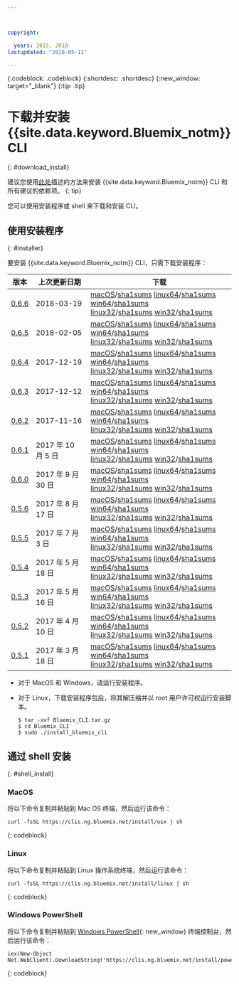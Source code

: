 ```yaml
---



copyright:

  years: 2015, 2018
lastupdated: "2018-05-11"

---
```


{:codeblock: .codeblock} 
{:shortdesc: .shortdesc}
{:new_window: target="_blank"}
{:tip: .tip}


# 下载并安装 {{site.data.keyword.Bluemix_notm}} CLI
{: #download_install}

建议您使用[此处](/docs/cli/index.html)描述的方法来安装 {{site.data.keyword.Bluemix_notm}} CLI 和所有建议的依赖项。
{: tip}


您可以使用安装程序或 shell 来下载和安装 CLI。

## 使用安装程序
{: #installer}

要安装 {{site.data.keyword.Bluemix_notm}} CLI，只需下载安装程序：

| 版本|  上次更新日期| 下载| 
|---------|-----------|-----------|
| [0.6.6](https://github.com/IBM-Bluemix/bluemix-cli-release/releases/tag/v0.6.6) | 2018-03-19 | [macOS](https://clis.ng.bluemix.net/download/bluemix-cli/0.6.6/osx)/[sha1sums](https://clis.ng.bluemix.net/download/bluemix-cli/0.6.6/osx/checksum)  [linux64](https://clis.ng.bluemix.net/download/bluemix-cli/0.6.6/linux64)/[sha1sums](https://clis.ng.bluemix.net/download/bluemix-cli/0.6.6/linux64/checksum)  [win64](https://clis.ng.bluemix.net/download/bluemix-cli/0.6.6/win64)/[sha1sums](https://clis.ng.bluemix.net/download/bluemix-cli/0.6.6/win64/checksum) <br> [linux32](https://clis.ng.bluemix.net/download/bluemix-cli/0.6.6/linux32)/[sha1sums](https://clis.ng.bluemix.net/download/bluemix-cli/0.6.6/linux32/checksum)  [win32](https://clis.ng.bluemix.net/download/bluemix-cli/0.6.6/win32)/[sha1sums](https://clis.ng.bluemix.net/download/bluemix-cli/0.6.6/win32/checksum) |
| [0.6.5](https://github.com/IBM-Bluemix/bluemix-cli-release/releases/tag/v0.6.5) | 2018-02-05 | [macOS](https://clis.ng.bluemix.net/download/bluemix-cli/0.6.5/osx)/[sha1sums](https://clis.ng.bluemix.net/download/bluemix-cli/0.6.5/osx/checksum)  [linux64](https://clis.ng.bluemix.net/download/bluemix-cli/0.6.5/linux64)/[sha1sums](https://clis.ng.bluemix.net/download/bluemix-cli/0.6.5/linux64/checksum)  [win64](https://clis.ng.bluemix.net/download/bluemix-cli/0.6.5/win64)/[sha1sums](https://clis.ng.bluemix.net/download/bluemix-cli/0.6.5/win64/checksum) <br> [linux32](https://clis.ng.bluemix.net/download/bluemix-cli/0.6.5/linux32)/[sha1sums](https://clis.ng.bluemix.net/download/bluemix-cli/0.6.5/linux32/checksum)  [win32](https://clis.ng.bluemix.net/download/bluemix-cli/0.6.5/win32)/[sha1sums](https://clis.ng.bluemix.net/download/bluemix-cli/0.6.5/win32/checksum) |
| [0.6.4](https://github.com/IBM-Bluemix/bluemix-cli-release/releases/tag/v0.6.4)| 2017-12-19 | [macOS](https://clis.ng.bluemix.net/download/bluemix-cli/0.6.4/osx)/[sha1sums](https://clis.ng.bluemix.net/download/bluemix-cli/0.6.4/osx/checksum)  [linux64](https://clis.ng.bluemix.net/download/bluemix-cli/0.6.4/linux64)/[sha1sums](https://clis.ng.bluemix.net/download/bluemix-cli/0.6.4/linux64/checksum)  [win64](https://clis.ng.bluemix.net/download/bluemix-cli/0.6.4/win64)/[sha1sums](https://clis.ng.bluemix.net/download/bluemix-cli/0.6.4/win64/checksum) <br> [linux32](https://clis.ng.bluemix.net/download/bluemix-cli/0.6.4/linux32)/[sha1sums](https://clis.ng.bluemix.net/download/bluemix-cli/0.6.4/linux32/checksum)  [win32](https://clis.ng.bluemix.net/download/bluemix-cli/0.6.4/win32)/[sha1sums](https://clis.ng.bluemix.net/download/bluemix-cli/0.6.4/win32/checksum) |
| [0.6.3](https://github.com/IBM-Bluemix/bluemix-cli-release/releases/tag/v0.6.3) | 2017-12-12 | [macOS](https://clis.ng.bluemix.net/download/bluemix-cli/0.6.3/osx)/[sha1sums](https://clis.ng.bluemix.net/download/bluemix-cli/0.6.3/osx/checksum)  [linux64](https://clis.ng.bluemix.net/download/bluemix-cli/0.6.3/linux64)/[sha1sums](https://clis.ng.bluemix.net/download/bluemix-cli/0.6.3/linux64/checksum)  [win64](https://clis.ng.bluemix.net/download/bluemix-cli/0.6.3/win64)/[sha1sums](https://clis.ng.bluemix.net/download/bluemix-cli/0.6.3/win64/checksum) <br> [linux32](https://clis.ng.bluemix.net/download/bluemix-cli/0.6.3/linux32)/[sha1sums](https://clis.ng.bluemix.net/download/bluemix-cli/0.6.3/linux32/checksum)  [win32](https://clis.ng.bluemix.net/download/bluemix-cli/0.6.3/win32)/[sha1sums](https://clis.ng.bluemix.net/download/bluemix-cli/0.6.3/win32/checksum) |
| [0.6.2](https://github.com/IBM-Bluemix/bluemix-cli-release/releases/tag/v0.6.2) | 2017-11-16 | [macOS](https://clis.ng.bluemix.net/download/bluemix-cli/0.6.2/osx)/[sha1sums](https://clis.ng.bluemix.net/download/bluemix-cli/0.6.2/osx/checksum)  [linux64](https://clis.ng.bluemix.net/download/bluemix-cli/0.6.2/linux64)/[sha1sums](https://clis.ng.bluemix.net/download/bluemix-cli/0.6.2/linux64/checksum)  [win64](https://clis.ng.bluemix.net/download/bluemix-cli/0.6.2/win64)/[sha1sums](https://clis.ng.bluemix.net/download/bluemix-cli/0.6.2/win64/checksum) <br> [linux32](https://clis.ng.bluemix.net/download/bluemix-cli/0.6.2/linux32)/[sha1sums](https://clis.ng.bluemix.net/download/bluemix-cli/0.6.2/linux32/checksum)  [win32](https://clis.ng.bluemix.net/download/bluemix-cli/0.6.2/win32)/[sha1sums](https://clis.ng.bluemix.net/download/bluemix-cli/0.6.2/win32/checksum) |
| [0.6.1](https://github.com/IBM-Bluemix/bluemix-cli-release/releases/tag/v0.6.1) | 2017 年 10 月 5 日 | [macOS](https://clis.ng.bluemix.net/download/bluemix-cli/0.6.1/osx)/[sha1sums](https://clis.ng.bluemix.net/download/bluemix-cli/0.6.1/osx/checksum)  [linux64](https://clis.ng.bluemix.net/download/bluemix-cli/0.6.1/linux64)/[sha1sums](https://clis.ng.bluemix.net/download/bluemix-cli/0.6.1/linux64/checksum)  [win64](https://clis.ng.bluemix.net/download/bluemix-cli/0.6.1/win64)/[sha1sums](https://clis.ng.bluemix.net/download/bluemix-cli/0.6.1/win64/checksum) <br> [linux32](https://clis.ng.bluemix.net/download/bluemix-cli/0.6.1/linux32)/[sha1sums](https://clis.ng.bluemix.net/download/bluemix-cli/0.6.1/linux32/checksum)  [win32](https://clis.ng.bluemix.net/download/bluemix-cli/0.6.1/win32)/[sha1sums](https://clis.ng.bluemix.net/download/bluemix-cli/0.6.1/win32/checksum) |
| [0.6.0](https://github.com/IBM-Bluemix/bluemix-cli-release/releases/tag/v0.6.0)| 2017 年 9 月 30 日 | [macOS](https://clis.ng.bluemix.net/download/bluemix-cli/0.6.0/osx)/[sha1sums](https://clis.ng.bluemix.net/download/bluemix-cli/0.6.0/osx/checksum)  [linux64](https://clis.ng.bluemix.net/download/bluemix-cli/0.6.0/linux64)/[sha1sums](https://clis.ng.bluemix.net/download/bluemix-cli/0.6.0/linux64/checksum)  [win64](https://clis.ng.bluemix.net/download/bluemix-cli/0.6.0/win64)/[sha1sums](https://clis.ng.bluemix.net/download/bluemix-cli/0.6.0/win64/checksum) <br> [linux32](https://clis.ng.bluemix.net/download/bluemix-cli/0.6.0/linux32)/[sha1sums](https://clis.ng.bluemix.net/download/bluemix-cli/0.6.0/linux32/checksum)  [win32](https://clis.ng.bluemix.net/download/bluemix-cli/0.6.0/win32)/[sha1sums](https://clis.ng.bluemix.net/download/bluemix-cli/0.6.0/win32/checksum) |
| [0.5.6](https://github.com/IBM-Bluemix/bluemix-cli-release/releases/tag/v0.5.6)| 2017 年 8 月 17 日| [macOS](https://clis.ng.bluemix.net/download/bluemix-cli/0.5.6/osx)/[sha1sums](https://clis.ng.bluemix.net/download/bluemix-cli/0.5.6/osx/checksum)  [linux64](https://clis.ng.bluemix.net/download/bluemix-cli/0.5.6/linux64)/[sha1sums](https://clis.ng.bluemix.net/download/bluemix-cli/0.5.6/linux64/checksum)  [win64](https://clis.ng.bluemix.net/download/bluemix-cli/0.5.6/win64)/[sha1sums](https://clis.ng.bluemix.net/download/bluemix-cli/0.5.6/win64/checksum) <br> [linux32](https://clis.ng.bluemix.net/download/bluemix-cli/0.5.6/linux32)/[sha1sums](https://clis.ng.bluemix.net/download/bluemix-cli/0.5.6/linux32/checksum)  [win32](https://clis.ng.bluemix.net/download/bluemix-cli/0.5.6/win32)/[sha1sums](https://clis.ng.bluemix.net/download/bluemix-cli/0.5.6/win32/checksum) |
| [0.5.5](https://github.com/IBM-Bluemix/bluemix-cli-release/releases/tag/v0.5.5)| 2017 年 7 月 3 日| [macOS](https://clis.ng.bluemix.net/download/bluemix-cli/0.5.5/osx)/[sha1sums](https://clis.ng.bluemix.net/download/bluemix-cli/0.5.5/osx/checksum)  [linux64](https://clis.ng.bluemix.net/download/bluemix-cli/0.5.5/linux64)/[sha1sums](https://clis.ng.bluemix.net/download/bluemix-cli/0.5.5/linux64/checksum)  [win64](https://clis.ng.bluemix.net/download/bluemix-cli/0.5.5/win64)/[sha1sums](https://clis.ng.bluemix.net/download/bluemix-cli/0.5.5/win64/checksum) <br> [linux32](https://clis.ng.bluemix.net/download/bluemix-cli/0.5.5/linux32)/[sha1sums](https://clis.ng.bluemix.net/download/bluemix-cli/0.5.5/linux32/checksum)  [win32](https://clis.ng.bluemix.net/download/bluemix-cli/0.5.5/win32)/[sha1sums](https://clis.ng.bluemix.net/download/bluemix-cli/0.5.5/win32/checksum) |
| [0.5.4](https://github.com/IBM-Bluemix/bluemix-cli-release/releases/tag/v0.5.4)| 2017 年 5 月 18 日| [macOS](https://clis.ng.bluemix.net/download/bluemix-cli/0.5.4/osx)/[sha1sums](https://clis.ng.bluemix.net/download/bluemix-cli/0.5.4/osx/checksum)  [linux64](https://clis.ng.bluemix.net/download/bluemix-cli/0.5.4/linux64)/[sha1sums](https://clis.ng.bluemix.net/download/bluemix-cli/0.5.4/linux64/checksum)  [win64](https://clis.ng.bluemix.net/download/bluemix-cli/0.5.4/win64)/[sha1sums](https://clis.ng.bluemix.net/download/bluemix-cli/0.5.4/win64/checksum) <br> [linux32](https://clis.ng.bluemix.net/download/bluemix-cli/0.5.4/linux32)/[sha1sums](https://clis.ng.bluemix.net/download/bluemix-cli/0.5.4/linux32/checksum)  [win32](https://clis.ng.bluemix.net/download/bluemix-cli/0.5.4/win32)/[sha1sums](https://clis.ng.bluemix.net/download/bluemix-cli/0.5.4/win32/checksum) |
| [0.5.3](https://github.com/IBM-Bluemix/bluemix-cli-release/releases/tag/v0.5.3)| 2017 年 5 月 16 日| [macOS](https://clis.ng.bluemix.net/download/bluemix-cli/0.5.3/osx)/[sha1sums](https://clis.ng.bluemix.net/download/bluemix-cli/0.5.3/osx/checksum)  [linux64](https://clis.ng.bluemix.net/download/bluemix-cli/0.5.3/linux64)/[sha1sums](https://clis.ng.bluemix.net/download/bluemix-cli/0.5.3/linux64/checksum)  [win64](https://clis.ng.bluemix.net/download/bluemix-cli/0.5.3/win64)/[sha1sums](https://clis.ng.bluemix.net/download/bluemix-cli/0.5.3/win64/checksum) <br> [linux32](https://clis.ng.bluemix.net/download/bluemix-cli/0.5.3/linux32)/[sha1sums](https://clis.ng.bluemix.net/download/bluemix-cli/0.5.3/linux32/checksum)  [win32](https://clis.ng.bluemix.net/download/bluemix-cli/0.5.3/win32)/[sha1sums](https://clis.ng.bluemix.net/download/bluemix-cli/0.5.3/win32/checksum) | 
| [0.5.2](https://github.com/IBM-Bluemix/bluemix-cli-release/releases/tag/v0.5.2)| 2017 年 4 月 10 日| [macOS](https://clis.ng.bluemix.net/download/bluemix-cli/0.5.2/osx)/[sha1sums](https://clis.ng.bluemix.net/download/bluemix-cli/0.5.2/osx/checksum)  [linux64](https://clis.ng.bluemix.net/download/bluemix-cli/0.5.2/linux64)/[sha1sums](https://clis.ng.bluemix.net/download/bluemix-cli/0.5.2/linux64/checksum)  [win64](https://clis.ng.bluemix.net/download/bluemix-cli/0.5.2/win64)/[sha1sums](https://clis.ng.bluemix.net/download/bluemix-cli/0.5.2/win64/checksum) <br> [linux32](https://clis.ng.bluemix.net/download/bluemix-cli/0.5.2/linux32)/[sha1sums](https://clis.ng.bluemix.net/download/bluemix-cli/0.5.2/linux32/checksum)  [win32](https://clis.ng.bluemix.net/download/bluemix-cli/0.5.2/win32)/[sha1sums](https://clis.ng.bluemix.net/download/bluemix-cli/0.5.2/win32/checksum) | 
| [0.5.1](https://github.com/IBM-Bluemix/bluemix-cli-release/releases/tag/v0.5.1)| 2017 年 3 月 18 日| [macOS](https://clis.ng.bluemix.net/download/bluemix-cli/0.5.1/osx)/[sha1sums](https://clis.ng.bluemix.net/download/bluemix-cli/0.5.1/osx/checksum)  [linux64](https://clis.ng.bluemix.net/download/bluemix-cli/0.5.1/linux64)/[sha1sums](https://clis.ng.bluemix.net/download/bluemix-cli/0.5.1/linux64/checksum) [win64](https://clis.ng.bluemix.net/download/bluemix-cli/0.5.1/win64)/[sha1sums](https://clis.ng.bluemix.net/download/bluemix-cli/0.5.1/win64/checksum) <br> [linux32](https://clis.ng.bluemix.net/download/bluemix-cli/0.5.1/linux32)/[sha1sums](https://clis.ng.bluemix.net/download/bluemix-cli/0.5.1/linux32/checksum)  [win32](https://clis.ng.bluemix.net/download/bluemix-cli/0.5.1/win32)/[sha1sums](https://clis.ng.bluemix.net/download/bluemix-cli/0.5.1/win32/checksum) | 

* 对于 MacOS 和 Windows，请运行安装程序。 
* 对于 Linux，下载安装程序包后，将其解压缩并以 root 用户许可权运行安装脚本。

  ```
  $ tar -xvf Bluemix_CLI.tar.gz
  $ cd Bluemix_CLI
  $ sudo ./install_bluemix_cli

  ```

## 通过 shell 安装
{: #shell_install}


### MacOS

将以下命令复制并粘贴到 Mac OS 终端，然后运行该命令：

```
curl -fsSL https://clis.ng.bluemix.net/install/osx | sh
```
{: codeblock}

### Linux

将以下命令复制并粘贴到 Linux 操作系统终端，然后运行该命令：

```
curl -fsSL https://clis.ng.bluemix.net/install/linux | sh
```
{: codeblock}

### Windows PowerShell

将以下命令复制并粘贴到 [Windows PowerShell](https://msdn.microsoft.com/en-us/powershell/scripting/getting-started/getting-started-with-windows-powershell){: new_window} 终端控制台，然后运行该命令：

```
iex(New-Object Net.WebClient).DownloadString('https://clis.ng.bluemix.net/install/powershell')
```
{: codeblock}
